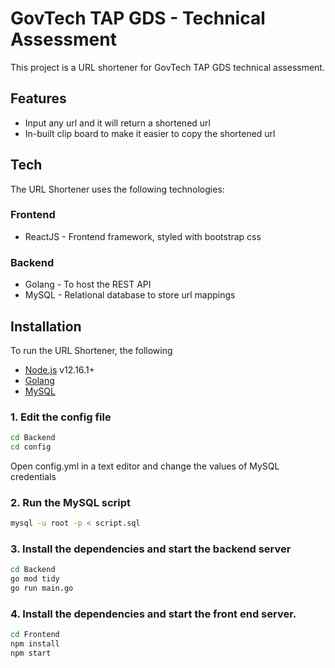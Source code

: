 # GovTech TAP GDS - Technical Assessment
This project is a URL shortener for GovTech TAP GDS technical assessment.
## Features
- Input any url and it will return a shortened url
- In-built clip board to make it easier to copy the shortened url

## Tech
The URL Shortener uses the following technologies:
### Frontend
- ReactJS - Frontend framework, styled with bootstrap css
### Backend
- Golang - To host the REST API
- MySQL - Relational database to store url mappings
 
## Installation
To run the URL Shortener, the following 
- [Node.js](https://nodejs.org) v12.16.1+ 
- [Golang](https://golang.org/doc/install)
- [MySQL](https://www.mysql.com/downloads/)

### 1. Edit the config file
```sh
cd Backend
cd config
```
Open config.yml in a text editor and change the values of MySQL credentials
### 2. Run the MySQL script
```sh
mysql -u root -p < script.sql
```
### 3. Install the dependencies and start the backend server
```sh
cd Backend
go mod tidy
go run main.go
```
### 4. Install the dependencies and start the front end server.
```sh
cd Frontend
npm install
npm start
```